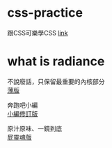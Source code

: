 # css-practice
跟CSS可樂學CSS [link](https://htmlpreview.github.io/?https://github.com/xwc2021/what-is-radiance/blob/main/learn_css_with_csscoke.html) 

# what is radiance

不說廢話，只保留最重要的內核部分  
[薄版](https://htmlpreview.github.io/?https://github.com/xwc2021/what-is-radiance/blob/main/what_is_radiance.html)  

奔跑吧小編  
[小編修訂版](https://htmlpreview.github.io/?https://github.com/xwc2021/what-is-radiance/blob/main/editor_version/what_is_radiance.html)  

原汁原味、一鏡到底  
[屁靈魂版](https://htmlpreview.github.io/?https://github.com/xwc2021/what-is-radiance/blob/main/pi_version/what_is_radiance2.html)
